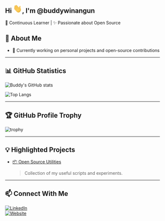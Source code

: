 ## Hi <img src='https://github.com/buddywinangun/buddywinangun/blob/main/assets/Hi.gif' width='29' height='29' />, I'm @buddywinangun

🌱 Continuous Learner | ✨ Passionate about Open Source

## 🚀 About Me
- 🔭 Currently working on personal projects and open-source contributions

---

## 📊 GitHub Statistics

![Buddy's GitHub stats](https://github-readme-stats.vercel.app/api?username=buddywinangun&show_icons=true&theme=tokyonight)

![Top Langs](https://github-readme-stats.vercel.app/api/top-langs/?username=buddywinangun&layout=compact&theme=tokyonight)

---

## 🏆 GitHub Profile Trophy
![trophy](https://github-profile-trophy.vercel.app/?username=buddywinangun&theme=onedark&row=1&column=6)

---

## 💡 Highlighted Projects

- [📦 Open Source Utilities](https://github.com/buddywinangun?tab=repositories&q=&type=public&language=&sort=stargazers)  
  > Collection of my useful scripts and experiments.

---

## 📫 Connect With Me
[![LinkedIn](https://img.shields.io/badge/LinkedIn-blue?logo=linkedin&logoColor=white)](https://linkedin.com/in/buddywinangun)    
[![Website](https://img.shields.io/badge/Portfolio-website-green)](https://tokoder.com)
